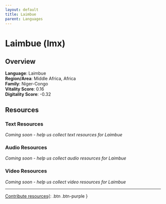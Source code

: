 ```yaml
---
layout: default
title: Laimbue
parent: Languages
---
```


# Laimbue (lmx)

## Overview

**Language**: Laimbue  
**Region/Area**: Middle Africa, Africa  
**Family**: Niger-Congo  
**Vitality Score**: 0.16  
**Digitality Score**: -0.32  

## Resources

### Text Resources
*Coming soon - help us collect text resources for Laimbue*

### Audio Resources
*Coming soon - help us collect audio resources for Laimbue*

### Video Resources
*Coming soon - help us collect video resources for Laimbue*

---

[Contribute resources](https://fairtrain.github.io/){: .btn .btn-purple }
